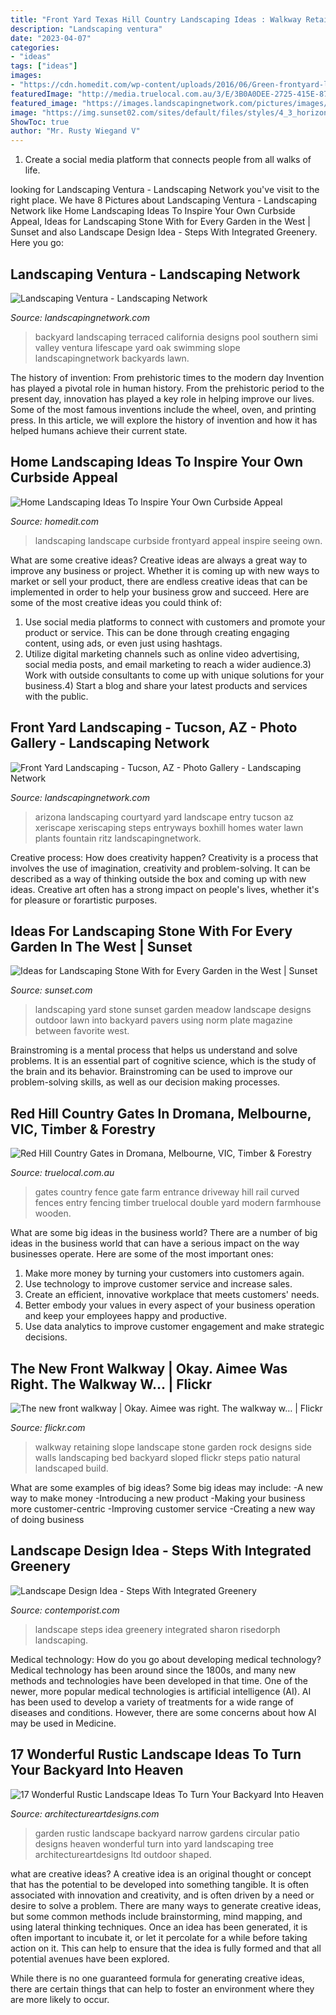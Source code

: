 ```yaml
---
title: "Front Yard Texas Hill Country Landscaping Ideas : Walkway Retaining Slope Landscape Stone Garden Rock Designs Side Walls Landscaping Bed Backyard Sloped Flickr Steps Patio Natural Landscaped Build"
description: "Landscaping ventura"
date: "2023-04-07"
categories:
- "ideas"
tags: ["ideas"]
images:
- "https://cdn.homedit.com/wp-content/uploads/2016/06/Green-frontyard-landscape-design.jpg"
featuredImage: "http://media.truelocal.com.au/3/E/3B0A0DEE-2725-415E-871B-6DE5A2E87DBE/1246313741114_Baker140mm-938x704.jpg"
featured_image: "https://images.landscapingnetwork.com/pictures/images/900x705Max/southern-california-landscaping_43/california-backyard-lifescape-designs_9857.jpg"
image: "https://img.sunset02.com/sites/default/files/styles/4_3_horizontal_inbody_900x506/public/image/2016/06/main/front-yard-meadow_0.jpg"
ShowToc: true
author: "Mr. Rusty Wiegand V"
---
```



1. Create a social media platform that connects people from all walks of life. 

	

		
looking for Landscaping Ventura - Landscaping Network you've visit to the right place. We have 8 Pictures about Landscaping Ventura - Landscaping Network like Home Landscaping Ideas To Inspire Your Own Curbside Appeal, Ideas for Landscaping Stone With for Every Garden in the West | Sunset and also Landscape Design Idea - Steps With Integrated Greenery. Here you go:
		
    
## Landscaping Ventura - Landscaping Network

<img loading=lazy src="https://images.landscapingnetwork.com/pictures/images/900x705Max/southern-california-landscaping_43/california-backyard-lifescape-designs_9857.jpg" onerror="this.onerror=null;this.src='https://tse3.mm.bing.net/th?id=OIP.M73DZ-_EfKsjQ52Pp6tLLQHaE7&amp;pid=15.1';" alt="Landscaping Ventura - Landscaping Network">

_Source: landscapingnetwork.com_

>backyard landscaping terraced california designs pool southern simi valley ventura lifescape yard oak swimming slope landscapingnetwork backyards lawn. 

	

The history of invention: From prehistoric times to the modern day
Invention has played a pivotal role in human history. From the prehistoric period to the present day, innovation has played a key role in helping improve our lives. Some of the most famous inventions include the wheel, oven, and printing press. In this article, we will explore the history of invention and how it has helped humans achieve their current state.

    
## Home Landscaping Ideas To Inspire Your Own Curbside Appeal

<img loading=lazy src="https://cdn.homedit.com/wp-content/uploads/2016/06/Green-frontyard-landscape-design.jpg" onerror="this.onerror=null;this.src='https://tse3.mm.bing.net/th?id=OIP.X_QHacKKQQbq5-McjPLBEAHaFj&amp;pid=15.1';" alt="Home Landscaping Ideas To Inspire Your Own Curbside Appeal">

_Source: homedit.com_

>landscaping landscape curbside frontyard appeal inspire seeing own. 

	

What are some creative ideas?
Creative ideas are always a great way to improve any business or project. Whether it is coming up with new ways to market or sell your product, there are endless creative ideas that can be implemented in order to help your business grow and succeed. Here are some of the most creative ideas you could think of:
1) Use social media platforms to connect with customers and promote your product or service. This can be done through creating engaging content, using ads, or even just using hashtags.
2) Utilize digital marketing channels such as online video advertising, social media posts, and email marketing to reach a wider audience.3) Work with outside consultants to come up with unique solutions for your business.4) Start a blog and share your latest products and services with the public.

    
## Front Yard Landscaping - Tucson, AZ - Photo Gallery - Landscaping Network

<img loading=lazy src="https://images.landscapingnetwork.com/pictures/images/800x642Max/front-yard-landscaping_15/front-entry-xeriscaping-boxhill-landscape-design_8774.jpg" onerror="this.onerror=null;this.src='https://tse3.mm.bing.net/th?id=OIP.T4kzdiKBsXTKYlzsr2HBywHaEc&amp;pid=15.1';" alt="Front Yard Landscaping - Tucson, AZ - Photo Gallery - Landscaping Network">

_Source: landscapingnetwork.com_

>arizona landscaping courtyard yard landscape entry tucson az xeriscape xeriscaping steps entryways boxhill homes water lawn plants fountain ritz landscapingnetwork. 

	

Creative process: How does creativity happen?
Creativity is a process that involves the use of imagination, creativity and problem-solving. It can be described as a way of thinking outside the box and coming up with new ideas. Creative art often has a strong impact on people's lives, whether it's for pleasure or forartistic purposes.

    
## Ideas For Landscaping Stone With For Every Garden In The West | Sunset

<img loading=lazy src="https://img.sunset02.com/sites/default/files/styles/4_3_horizontal_inbody_900x506/public/image/2016/06/main/front-yard-meadow_0.jpg" onerror="this.onerror=null;this.src='https://tse1.mm.bing.net/th?id=OIP.Z8vWW9_5B1oy9kEErzD-3AHaEK&amp;pid=15.1';" alt="Ideas for Landscaping Stone With for Every Garden in the West | Sunset">

_Source: sunset.com_

>landscaping yard stone sunset garden meadow landscape designs outdoor lawn into backyard pavers using norm plate magazine between favorite west. 

	

Brainstroming is a mental process that helps us understand and solve problems. It is an essential part of cognitive science, which is the study of the brain and its behavior. Brainstroming can be used to improve our problem-solving skills, as well as our decision making processes.

    
## Red Hill Country Gates In Dromana, Melbourne, VIC, Timber &amp; Forestry

<img loading=lazy src="http://media.truelocal.com.au/3/E/3B0A0DEE-2725-415E-871B-6DE5A2E87DBE/1246313741114_Baker140mm-938x704.jpg" onerror="this.onerror=null;this.src='https://tse3.mm.bing.net/th?id=OIP.lwABZC-sDwhqWOzD9UkYxwHaFj&amp;pid=15.1';" alt="Red Hill Country Gates in Dromana, Melbourne, VIC, Timber &amp; Forestry">

_Source: truelocal.com.au_

>gates country fence gate farm entrance driveway hill rail curved fences entry fencing timber truelocal double yard modern farmhouse wooden. 

	

What are some big ideas in the business world?
There are a number of big ideas in the business world that can have a serious impact on the way businesses operate. Here are some of the most important ones: 
1. Make more money by turning your customers into customers again.
2. Use technology to improve customer service and increase sales.
3. Create an efficient, innovative workplace that meets customers' needs.
4. Better embody your values in every aspect of your business operation and keep your employees happy and productive.
5. Use data analytics to improve customer engagement and make strategic decisions.

    
## The New Front Walkway | Okay. Aimee Was Right. The Walkway W… | Flickr

<img loading=lazy src="https://c1.staticflickr.com/1/137/328684979_494592d7ec_b.jpg" onerror="this.onerror=null;this.src='https://tse3.mm.bing.net/th?id=OIP.OmRqRdumUEU0OSqVceEn3AHaFj&amp;pid=15.1';" alt="The new front walkway | Okay. Aimee was right. The walkway w… | Flickr">

_Source: flickr.com_

>walkway retaining slope landscape stone garden rock designs side walls landscaping bed backyard sloped flickr steps patio natural landscaped build. 

	

What are some examples of big ideas?
Some big ideas may include: 
-A new way to make money 
-Introducing a new product 
-Making your business more customer-centric 
-Improving customer service 
-Creating a new way of doing business

    
## Landscape Design Idea - Steps With Integrated Greenery

<img loading=lazy src="https://www.contemporist.com/wp-content/uploads/2016/08/stepped-garden_120816_04-800x1202.jpg" onerror="this.onerror=null;this.src='https://tse1.mm.bing.net/th?id=OIP.5vOQtPngdXFAryDwglZqKADHEs&amp;pid=15.1';" alt="Landscape Design Idea - Steps With Integrated Greenery">

_Source: contemporist.com_

>landscape steps idea greenery integrated sharon risedorph landscaping. 

	

Medical technology: How do you go about developing medical technology?
Medical technology has been around since the 1800s, and many new methods and technologies have been developed in that time. One of the newer, more popular medical technologies is artificial intelligence (AI). AI has been used to develop a variety of treatments for a wide range of diseases and conditions. However, there are some concerns about how AI may be used in Medicine.

    
## 17 Wonderful Rustic Landscape Ideas To Turn Your Backyard Into Heaven

<img loading=lazy src="http://www.architectureartdesigns.com/wp-content/uploads/2015/11/17-Wonderful-Rustic-Landscape-Ideas-To-Turn-Your-Backyard-Into-Heaven-8.jpg" onerror="this.onerror=null;this.src='https://tse4.mm.bing.net/th?id=OIP.vrhVtdOH9OBXnEfWMC56zAHaLE&amp;pid=15.1';" alt="17 Wonderful Rustic Landscape Ideas To Turn Your Backyard Into Heaven">

_Source: architectureartdesigns.com_

>garden rustic landscape backyard narrow gardens circular patio designs heaven wonderful turn into yard landscaping tree architectureartdesigns ltd outdoor shaped. 

	

what are creative ideas?
A creative idea is an original thought or concept that has the potential to be developed into something tangible. It is often associated with innovation and creativity, and is often driven by a need or desire to solve a problem.
There are many ways to generate creative ideas, but some common methods include brainstorming, mind mapping, and using lateral thinking techniques. Once an idea has been generated, it is often important to incubate it, or let it percolate for a while before taking action on it. This can help to ensure that the idea is fully formed and that all potential avenues have been explored.

While there is no one guaranteed formula for generating creative ideas, there are certain things that can help to foster an environment where they are more likely to occur.

